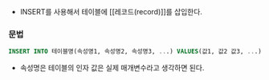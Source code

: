 - INSERT를 사용해서 테이블에 [[레코드(record)]]를 삽입한다.


### 문법
```sql
INSERT INTO 테이블명(속성명1, 속성명2, 속성명3, ...) VALUES(값1, 값2 값3, ...);
```

- 속성명은 테이블의 인자 값은 실제 매개변수라고 생각하면 된다.